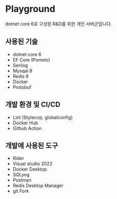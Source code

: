 # Playground
dotnet core 6로 구성된 R&D를 위한 개인 서버군입니다.

## 사용된 기술
* dotnet core 6
* EF Core (Pomelo)
* Serilog
* Mysqal 8
* Redis 6
* Docker
* Protobuf

## 개발 환경 및 CI/CD
* Lint (Stylecop, globalconfig)
* Docker Hub
* Github Action

## 개발에 사용된 도구
* Rider
* Visual studio 2022
* Docker Desktop
* SQLyog
* Postman
* Redis Desktop Manager
* git Fork